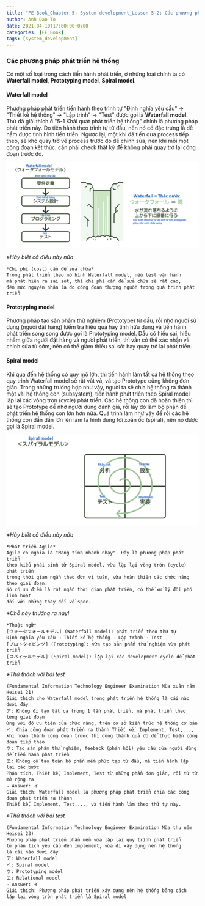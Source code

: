 ```yaml
---
title: "FE Book_Chapter 5: System development_Lesson 5-2: Các phương pháp Phát triển hệ thống"
author: Anh Dao To
date: 2021-04-10T17:00:00+0700
categories: [FE_Book]
tags: [system_development]
---
```

### Các phương pháp phát triển hệ thống
Có một số loại trong cách tiến hành phát triển, ở những loại chính ta có **Waterfall model**, **Prototyping model**, **Spiral model**.

#### Waterfall model
Phương pháp phát triển tiến hành theo trình tự "Định nghĩa yêu cầu" → "Thiết kế hệ thống" → "Lập trình" → "Test" được gọi là **Waterfall model**. Thứ đã giải thích ở "5-1 Khái quát phát triển hệ thống" chính là phương pháp phát triển này. Do tiến hành theo trình tự từ đầu, nên nó có đặc trưng là dễ nắm được tình hình tiến triển. Ngược lại, một khi đã tiến qua process tiếp theo, sẽ khó quay trở về process trước đó để chỉnh sửa, nên khi mỗi một công đoạn kết thúc, cần phải check thật kỹ để không phải quay trở lại công đoạn trước đó.

![Waterfall_model](waterfall-model.png)

※*Hãy biết cả điều này nữa*

    *Chi phí (cost) cần để sửa chữa*
    Trong phát triển theo mô hình Waterfall model, nếu test vận hành 
    mà phát hiện ra sai sót, thì chi phí cần để sửa chữa sẽ rất cao, 
    đến mức nguyên nhân là do công đoạn thượng nguồn trong quá trình phát triển


#### Prototyping model
Phương pháp tạo sản phẩm thử nghiệm (Prototype) từ đầu, rồi nhờ người sử dụng (người đặt hàng) kiểm tra hiệu quả hay tính hữu dụng và tiến hành phát triển song song được gọi là Prototyping model. Dẫu có hiểu sai, hiểu nhầm giữa người đặt hàng và người phát triển, thì vẫn có thể xác nhận và chỉnh sửa từ sớm, nên có thể giảm thiểu sai sót hay quay trở lại phát triển.

#### Spiral model
Khi qua đến hệ thống có quy mô lớn, thì tiến hành làm tất cả hệ thống theo quy trình Waterfall model sẽ rất vất vả, và tạo Prototype cũng không đơn giản. Trong những trường hợp như vậy, người ta sẽ chia hệ thống ra thành một vài hệ thống con (subsystem), tiến hành phát triển theo Spiral model lặp lại các vòng tròn (cycle) phát triển. Các hệ thống con đã hoàn thiện thì sẽ tạo Prototype để nhờ người dùng đánh giá, rồi lấy đó làm bộ phận để phát triển hệ thống con lớn hơn nữa. Quá trình làm như vậy để rồi các hệ thống con dần dần lớn lên làm ta hình dung tới xoắn ốc (spiral), nên nó được gọi là Spiral model.

![Spiral_model](spiral-model.png)

※*Hãy biết cả điều này nữa*

    *Phát triển Agile*
    Agile có nghĩa là "Mang tính nhanh nhạy". Đây là phương pháp phát triển 
    theo kiểu phái sinh từ Spiral model, vừa lặp lại vòng tròn (cycle) phát triển 
    trong thời gian ngắn theo đơn vị tuần, vừa hoàn thiện các chức năng theo giai đoạn. 
    Nó có ưu điểm là rút ngắn thời gian phát triển, có thể xử lý đối phó linh hoạt 
    đối với những thay đổi về spec.

※*Chỗ này thường ra này!*

    *Thuật ngữ*
    [ウォータフォールモデル] (Waterfall model): phát triển theo thứ tự 
    Định nghĩa yêu cầu → Thiết kế hệ thống → Lập trình → Test
    [プロトタイピング] (Prototyping): vừa tạo sản phẩm thử nghiệm vừa phát triển
    [スパイラルモデル] (Spiral model): lặp lại các development cycle để phát triển

※*Thử thách với bài test*

    (Fundamental Information Technology Engineer Examination Mùa xuân năm Heisei 21)
    Giải thích cho Waterfall model trong phát triển hệ thống là cái nào dưới đây
    ア: Không đi tạo tất cả trong 1 lần phát triển, mà phát triển theo từng giai đoạn 
    ứng với độ ưu tiên của chức năng, trên cơ sở kiến trúc hệ thống cơ bản
    イ: Chia công đoạn phát triển ra thành Thiết kế, Implement, Test,..., 
    khi hoàn thành công đoạn trước thì dùng thành quả đó để thực hiện công đoạn tiếp theo
    ウ: Tạo sản phẩm thử nghiệm, feeback (phản hồi) yêu cầu của người dùng để tiến hành phát triển 
    エ: Không cố tạo toàn bộ phần mềm phức tạp từ đầu, mà tiến hành lặp lại các bước 
    Phân tích, Thiết kế, Implement, Test từ những phần đơn giản, rồi từ từ mở rộng ra
    → Answer: イ
    Giải thích: Waterfall model là phương pháp phát triển chia các công đoạn phát triển ra thành 
    Thiết kế, Implement, Test,..., và tiến hành làm theo thứ tự này.

※*Thử thách với bài test*

    (Fundamental Information Technology Engineer Examination Mùa thu năm Heisei 23)
    Phương pháp phát triển phần mềm vừa lặp lại quy trình phát triển 
    từ phân tích yêu cầu đến implement, vừa đi xây dụng nên hệ thống 
    là cái nào dưới đây
    ア: Waterfall model
    イ: Spiral model
    ウ: Prototyping model
    エ: Relational model
    → Answer: イ
    Giải thích: Phương pháp phát triển xây dựng nên hệ thống bằng cách 
    lặp lại vòng tròn phát triển là Spiral model
